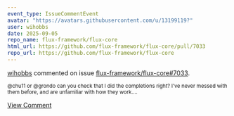 ```yaml
---
event_type: IssueCommentEvent
avatar: "https://avatars.githubusercontent.com/u/13199119?"
user: wihobbs
date: 2025-09-05
repo_name: flux-framework/flux-core
html_url: https://github.com/flux-framework/flux-core/pull/7033
repo_url: https://github.com/flux-framework/flux-core
---
```


<a href='https://github.com/wihobbs' target='_blank'>wihobbs</a> commented on issue <a href='https://github.com/flux-framework/flux-core/pull/7033' target='_blank'>flux-framework/flux-core#7033</a>.

<small>@chu11 or @grondo can you check that I did the completions right? I've never messed with them before, and are unfamiliar with how they work....</small>

<a href='https://github.com/flux-framework/flux-core/pull/7033' target='_blank'>View Comment</a>